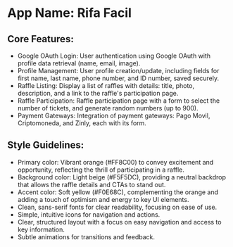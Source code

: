 # **App Name**: Rifa Facil

## Core Features:

- Google OAuth Login: User authentication using Google OAuth with profile data retrieval (name, email, image).
- Profile Management: User profile creation/update, including fields for first name, last name, phone number, and ID number, saved securely.
- Raffle Listing: Display a list of raffles with details: title, photo, description, and a link to the raffle's participation page.
- Raffle Participation: Raffle participation page with a form to select the number of tickets, and generate random numbers (up to 900).
- Payment Gateways: Integration of payment gateways: Pago Movil, Criptomoneda, and Zinly, each with its form. 

## Style Guidelines:

- Primary color: Vibrant orange (#FF8C00) to convey excitement and opportunity, reflecting the thrill of participating in a raffle. 
- Background color: Light beige (#F5F5DC), providing a neutral backdrop that allows the raffle details and CTAs to stand out. 
- Accent color: Soft yellow (#F0E68C), complementing the orange and adding a touch of optimism and energy to key UI elements. 
- Clean, sans-serif fonts for clear readability, focusing on ease of use.
- Simple, intuitive icons for navigation and actions.
- Clear, structured layout with a focus on easy navigation and access to key information.
- Subtle animations for transitions and feedback.